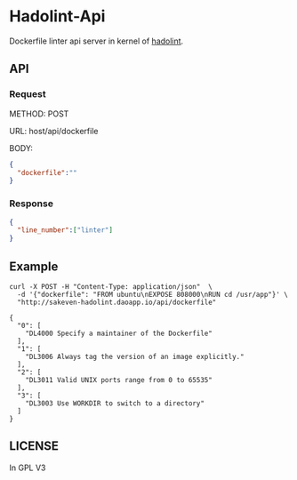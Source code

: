 # Hadolint-Api
Dockerfile linter api server in kernel of [hadolint](https://github.com/lukasmartinelli/hadolint).

## API

### Request

METHOD: POST

URL: host/api/dockerfile

BODY:
```json
{
  "dockerfile":""
}
```
### Response
```json
{
  "line_number":["linter"]
}
```

## Example
```shell
curl -X POST -H "Content-Type: application/json"  \ 
  -d '{"dockerfile": "FROM ubuntu\nEXPOSE 808000\nRUN cd /usr/app"}' \
  "http://sakeven-hadolint.daoapp.io/api/dockerfile"

{
  "0": [
    "DL4000 Specify a maintainer of the Dockerfile"
  ],
  "1": [
    "DL3006 Always tag the version of an image explicitly."
  ],
  "2": [
    "DL3011 Valid UNIX ports range from 0 to 65535"
  ],
  "3": [
    "DL3003 Use WORKDIR to switch to a directory"
  ]
}
```

## LICENSE

In GPL V3
